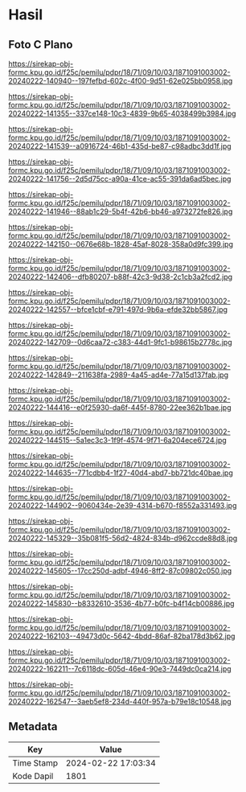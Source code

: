 # Hasil

## Foto C Plano

https://sirekap-obj-formc.kpu.go.id/f25c/pemilu/pdpr/18/71/09/10/03/1871091003002-20240222-140940--197fefbd-602c-4f00-9d51-62e025bb0958.jpg

https://sirekap-obj-formc.kpu.go.id/f25c/pemilu/pdpr/18/71/09/10/03/1871091003002-20240222-141355--337ce148-10c3-4839-9b65-4038499b3984.jpg

https://sirekap-obj-formc.kpu.go.id/f25c/pemilu/pdpr/18/71/09/10/03/1871091003002-20240222-141539--a0916724-46b1-435d-be87-c98adbc3dd1f.jpg

https://sirekap-obj-formc.kpu.go.id/f25c/pemilu/pdpr/18/71/09/10/03/1871091003002-20240222-141756--2d5d75cc-a90a-41ce-ac55-391da6ad5bec.jpg

https://sirekap-obj-formc.kpu.go.id/f25c/pemilu/pdpr/18/71/09/10/03/1871091003002-20240222-141946--88ab1c29-5b4f-42b6-bb46-a973272fe826.jpg

https://sirekap-obj-formc.kpu.go.id/f25c/pemilu/pdpr/18/71/09/10/03/1871091003002-20240222-142150--0676e68b-1828-45af-8028-358a0d9fc399.jpg

https://sirekap-obj-formc.kpu.go.id/f25c/pemilu/pdpr/18/71/09/10/03/1871091003002-20240222-142406--dfb80207-b88f-42c3-9d38-2c1cb3a2fcd2.jpg

https://sirekap-obj-formc.kpu.go.id/f25c/pemilu/pdpr/18/71/09/10/03/1871091003002-20240222-142557--bfce1cbf-e791-497d-9b6a-efde32bb5867.jpg

https://sirekap-obj-formc.kpu.go.id/f25c/pemilu/pdpr/18/71/09/10/03/1871091003002-20240222-142709--0d6caa72-c383-44d1-9fc1-b98615b2778c.jpg

https://sirekap-obj-formc.kpu.go.id/f25c/pemilu/pdpr/18/71/09/10/03/1871091003002-20240222-142849--211638fa-2989-4a45-ad4e-77a15d137fab.jpg

https://sirekap-obj-formc.kpu.go.id/f25c/pemilu/pdpr/18/71/09/10/03/1871091003002-20240222-144416--e0f25930-da6f-445f-8780-22ee362b1bae.jpg

https://sirekap-obj-formc.kpu.go.id/f25c/pemilu/pdpr/18/71/09/10/03/1871091003002-20240222-144515--5a1ec3c3-1f9f-4574-9f71-6a204ece6724.jpg

https://sirekap-obj-formc.kpu.go.id/f25c/pemilu/pdpr/18/71/09/10/03/1871091003002-20240222-144635--771cdbb4-1f27-40d4-abd7-bb721dc40bae.jpg

https://sirekap-obj-formc.kpu.go.id/f25c/pemilu/pdpr/18/71/09/10/03/1871091003002-20240222-144902--9060434e-2e39-4314-b670-f8552a331493.jpg

https://sirekap-obj-formc.kpu.go.id/f25c/pemilu/pdpr/18/71/09/10/03/1871091003002-20240222-145329--35b081f5-56d2-4824-834b-d962ccde88d8.jpg

https://sirekap-obj-formc.kpu.go.id/f25c/pemilu/pdpr/18/71/09/10/03/1871091003002-20240222-145605--17cc250d-adbf-4946-8ff2-87c09802c050.jpg

https://sirekap-obj-formc.kpu.go.id/f25c/pemilu/pdpr/18/71/09/10/03/1871091003002-20240222-145830--b8332610-3536-4b77-b0fc-b4f14cb00886.jpg

https://sirekap-obj-formc.kpu.go.id/f25c/pemilu/pdpr/18/71/09/10/03/1871091003002-20240222-162103--49473d0c-5642-4bdd-86af-82ba178d3b62.jpg

https://sirekap-obj-formc.kpu.go.id/f25c/pemilu/pdpr/18/71/09/10/03/1871091003002-20240222-162211--7c6118dc-605d-46e4-90e3-7449dc0ca214.jpg

https://sirekap-obj-formc.kpu.go.id/f25c/pemilu/pdpr/18/71/09/10/03/1871091003002-20240222-162547--3aeb5ef8-234d-440f-957a-b79e18c10548.jpg


## Metadata

| Key        | Value               |
| ---------- | ------------------- |
| Time Stamp | 2024-02-22 17:03:34 |
| Kode Dapil | 1801                |



